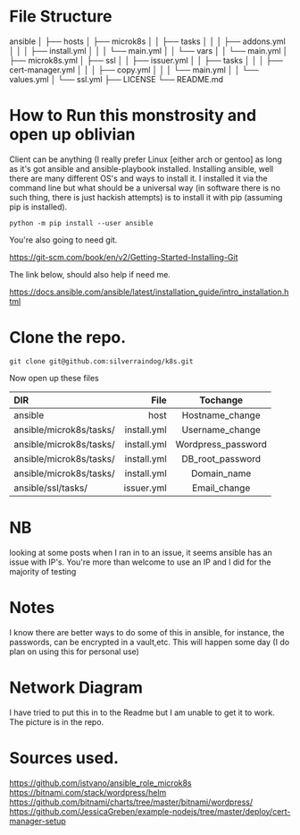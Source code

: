 #  File Structure

ansible
│   ├── hosts
│   ├── microk8s
│   │   ├── tasks
│   │   │   ├── addons.yml
│   │   │   ├── install.yml
│   │   │   └── main.yml
│   │   └── vars
│   │       └── main.yml
│   ├── microk8s.yml
│   ├── ssl
│   │   ├── issuer.yml
│   │   ├── tasks
│   │   │   ├── cert-manager.yml
│   │   │   ├── copy.yml
│   │   │   └── main.yml
│   │   └── values.yml
│   └── ssl.yml
├── LICENSE
└── README.md

# How to Run this monstrosity and open up oblivian 

 Client can be anything (I really prefer Linux [either arch or gentoo] as long as it's got ansible  and ansible-playbook installed. Installing ansible, well there are many different OS's and ways to install it. I installed it via the command line but what should be a universal way (in software there is no such thing, there is just hackish attempts) is to install it with pip (assuming pip is installed).

    python -m pip install --user ansible

You're also going to need git.

https://git-scm.com/book/en/v2/Getting-Started-Installing-Git

The link below, should also help if need me.

https://docs.ansible.com/ansible/latest/installation_guide/intro_installation.html


# Clone the repo.

    git clone git@github.com:silverraindog/k8s.git

Now open up these files

| DIR     				  |	File    |  Tochange   |
| :---------------------- | -------:| :---------: |
| ansible 				  | host 	| Hostname_change|
| ansible/microk8s/tasks/ | install.yml |  Username_change|
| ansible/microk8s/tasks/ | install.yml |  Wordpress_password|
| ansible/microk8s/tasks/ | install.yml |  DB_root_password |
| ansible/microk8s/tasks/ | install.yml |  Domain_name   |
| ansible/ssl/tasks/	  | issuer.yml  |  Email_change  |

# NB
looking at some posts when I ran in to an issue, it seems ansible has an issue with IP's. You're more than welcome to use an IP and I did for the majority of testing


# Notes

I know there are better ways to do some of this in ansible, for instance, the passwords, can be encrypted in a vault,etc. This will happen some day (I do plan on using this for personal use)

# Network Diagram

I have tried to put this in to the Readme but I am unable to get it to work. The picture is in the repo.



# Sources used.

https://github.com/istvano/ansible_role_microk8s
https://bitnami.com/stack/wordpress/helm
https://github.com/bitnami/charts/tree/master/bitnami/wordpress/
https://github.com/JessicaGreben/example-nodejs/tree/master/deploy/cert-manager-setup

